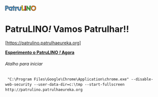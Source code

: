 ![Snap! Logo](src/snap_logo_sm.png)
# PatruLINO<em>!</em> Vamos Patrulhar!!

[https://patrulino.patrulhaeureka.org]

**[Esperimento o PatruLINO <em>!</em> Agora](https://patrulino.patrulhaeureka.org)**

###### Atalho para iniciar 

``` "C:\Program Files\Google\Chrome\Application\chrome.exe" --disable-web-security --user-data-dir=c:\tmp --start-fullscreen http://patrulino.patrulhaeureka.org```
